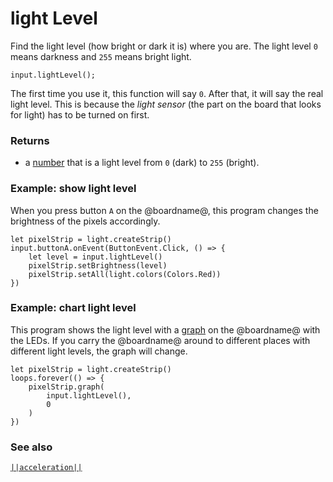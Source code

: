 # light Level

Find the light level (how bright or dark it is) where you are.
The light level ``0`` means darkness and ``255`` means bright light.

```sig
input.lightLevel();
```

The first time you use it, this function will say ``0``.
After that, it will say the real light level.
This is because the _light sensor_ (the part on the board that looks for light)
has to be turned on first.

### Returns

* a [number](/types/number) that is a light level from ``0`` (dark) to ``255`` (bright).

### Example: show light level

When you press button `A` on the @boardname@, this
program changes the brightness of the pixels accordingly.

```blocks
let pixelStrip = light.createStrip()
input.buttonA.onEvent(ButtonEvent.Click, () => {
    let level = input.lightLevel()
    pixelStrip.setBrightness(level)
    pixelStrip.setAll(light.colors(Colors.Red))
})
```

### Example: chart light level

This program shows the light level with a [graph](/reference/light/graph) on the @boardname@ with the LEDs.
If you carry the @boardname@ around to different places with different light levels,
the graph will change.

```blocks
let pixelStrip = light.createStrip()
loops.forever(() => {
    pixelStrip.graph(
        input.lightLevel(),
        0
    )
})
```

### See also

[``||acceleration||``](/reference/input/acceleration)

